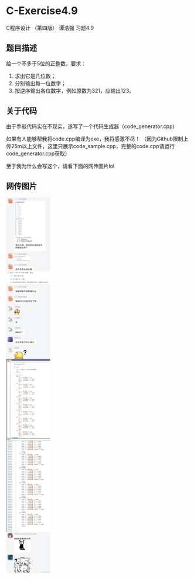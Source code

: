 # C-Exercise4.9
C程序设计 （第四版） 谭浩强 习题4.9

## 题目描述

给一个不多于5位的正整数，要求：
1. 求出它是几位数；
2. 分别输出每一位数字；
3. 按逆序输出各位数字，例如原数为321，应输出123。

## 关于代码

由于手敲代码实在不现实，遂写了一个代码生成器（code_generator.cpp)

如果有人能够帮我将code.cpp编译为exe，我将感激不尽！
（因为Github限制上传25m以上文件，这里只展示code_sample.cpp，完整的code.cpp请运行code_generator.cpp获取）

至于我为什么会写这个，请看下面的网传图片lol

## 网传图片

![](https://raw.githubusercontent.com/YingmoY/C-Exercise4.9/main/%E7%BD%91%E4%BC%A0%E5%9B%BE%E7%89%87.jpg)
